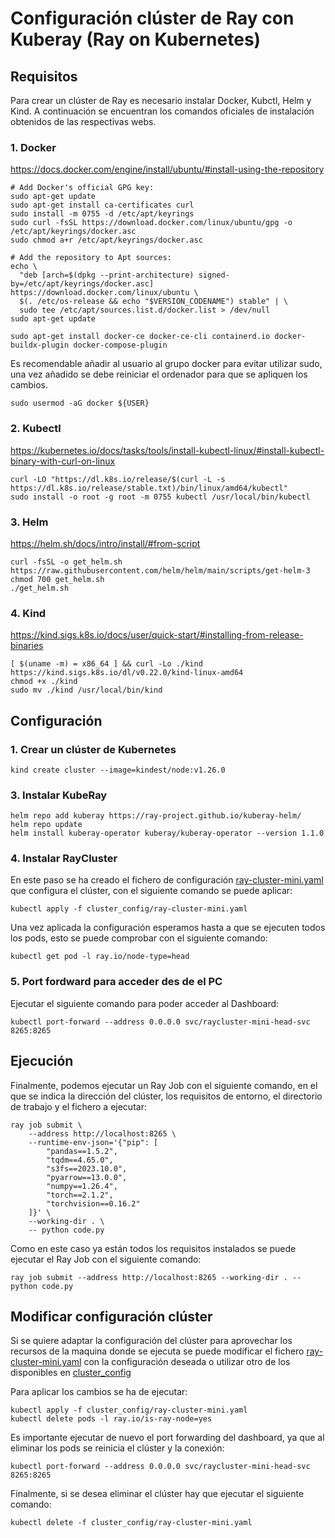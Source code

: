# Configuración clúster de Ray con Kuberay (Ray on Kubernetes)
 
## Requisitos 
Para crear un clúster de Ray es necesario instalar Docker, Kubctl, Helm y Kind. A continuación se encuentran los comandos oficiales de instalación obtenidos de las respectivas webs.

### 1. Docker 
https://docs.docker.com/engine/install/ubuntu/#install-using-the-repository
``` 
# Add Docker's official GPG key:
sudo apt-get update
sudo apt-get install ca-certificates curl
sudo install -m 0755 -d /etc/apt/keyrings
sudo curl -fsSL https://download.docker.com/linux/ubuntu/gpg -o /etc/apt/keyrings/docker.asc
sudo chmod a+r /etc/apt/keyrings/docker.asc

# Add the repository to Apt sources:
echo \
  "deb [arch=$(dpkg --print-architecture) signed-by=/etc/apt/keyrings/docker.asc] https://download.docker.com/linux/ubuntu \
  $(. /etc/os-release && echo "$VERSION_CODENAME") stable" | \
  sudo tee /etc/apt/sources.list.d/docker.list > /dev/null
sudo apt-get update

sudo apt-get install docker-ce docker-ce-cli containerd.io docker-buildx-plugin docker-compose-plugin
``` 

Es recomendable añadir al usuario al grupo docker para evitar utilizar sudo, una vez añadido se debe reiniciar el ordenador para que se apliquen los cambios.
```
sudo usermod -aG docker ${USER}
```

### 2. Kubectl
https://kubernetes.io/docs/tasks/tools/install-kubectl-linux/#install-kubectl-binary-with-curl-on-linux
``` 
curl -LO "https://dl.k8s.io/release/$(curl -L -s https://dl.k8s.io/release/stable.txt)/bin/linux/amd64/kubectl"
sudo install -o root -g root -m 0755 kubectl /usr/local/bin/kubectl
``` 

### 3. Helm
https://helm.sh/docs/intro/install/#from-script
``` 
curl -fsSL -o get_helm.sh https://raw.githubusercontent.com/helm/helm/main/scripts/get-helm-3
chmod 700 get_helm.sh
./get_helm.sh
``` 
 
### 4. Kind
https://kind.sigs.k8s.io/docs/user/quick-start/#installing-from-release-binaries
``` 
[ $(uname -m) = x86_64 ] && curl -Lo ./kind https://kind.sigs.k8s.io/dl/v0.22.0/kind-linux-amd64
chmod +x ./kind
sudo mv ./kind /usr/local/bin/kind
``` 

## Configuración
### 1. Crear un clúster de Kubernetes

```
kind create cluster --image=kindest/node:v1.26.0
```

### 3. Instalar KubeRay
```
helm repo add kuberay https://ray-project.github.io/kuberay-helm/
helm repo update
helm install kuberay-operator kuberay/kuberay-operator --version 1.1.0
```

### 4. Instalar RayCluster
En este paso se ha creado el fichero de configuración [ray-cluster-mini.yaml](cluster_config%2Fray-cluster-mini.yaml) que configura el clúster, con el siguiente comando se puede aplicar:
```
kubectl apply -f cluster_config/ray-cluster-mini.yaml
```
Una vez aplicada la configuración esperamos hasta a que se ejecuten todos los pods, esto se puede comprobar con el siguiente comando:
```
kubectl get pod -l ray.io/node-type=head
```

### 5. Port fordward para acceder des de el PC
Ejecutar el siguiente comando para poder acceder al Dashboard:
```
kubectl port-forward --address 0.0.0.0 svc/raycluster-mini-head-svc 8265:8265
```

## Ejecución
Finalmente, podemos ejecutar un Ray Job con el siguiente comando, en el que se indica la dirección del clúster, los requisitos de entorno, el directorio de trabajo y el fichero a ejecutar:
```
ray job submit \
    --address http://localhost:8265 \
    --runtime-env-json='{"pip": [
        "pandas==1.5.2",
        "tqdm==4.65.0",
        "s3fs==2023.10.0",
        "pyarrow==13.0.0",
        "numpy==1.26.4",
        "torch==2.1.2",
        "torchvision==0.16.2"
    ]}' \
    --working-dir . \
    -- python code.py
```
Como en este caso ya están todos los requisitos instalados se puede ejecutar el Ray Job con el siguiente comando:
```
ray job submit --address http://localhost:8265 --working-dir . -- python code.py
```

## Modificar configuración clúster
Si se quiere adaptar la configuración del clúster para aprovechar los recursos de la maquina donde se ejecuta se puede modificar el fichero [ray-cluster-mini.yaml](cluster_config%2Fray-cluster-mini.yaml) con la configuración deseada o utilizar otro de los disponibles en [cluster_config](cluster_config)

Para aplicar los cambios se ha de ejecutar:
```
kubectl apply -f cluster_config/ray-cluster-mini.yaml
kubectl delete pods -l ray.io/is-ray-node=yes
```
Es importante ejecutar de nuevo el port forwarding del dashboard, ya que al eliminar los pods se reinicia el clúster y la conexión:
``` 
kubectl port-forward --address 0.0.0.0 svc/raycluster-mini-head-svc 8265:8265
```

Finalmente, si se desea eliminar el clúster hay que ejecutar el siguiente comando:
```
kubectl delete -f cluster_config/ray-cluster-mini.yaml
```